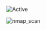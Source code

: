![Active](https://user-images.githubusercontent.com/110210595/187760733-7668894d-40d2-430d-a890-174ce54cf275.png)


![nmap_scan](https://user-images.githubusercontent.com/110210595/187762070-d9967052-6241-4e45-b848-375a9f95d0eb.PNG)
